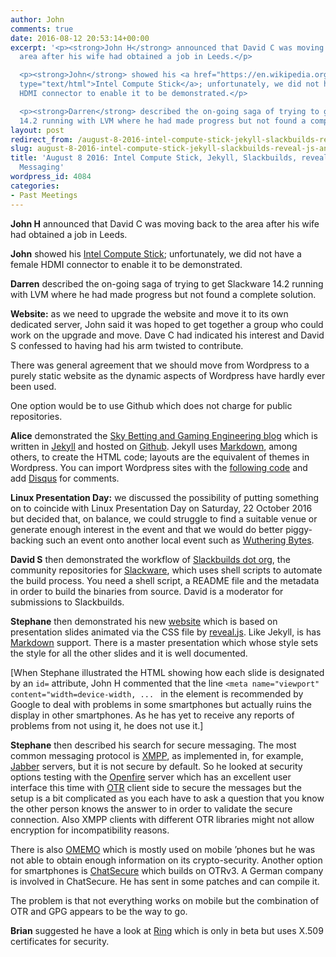 ```yaml
---
author: John
comments: true
date: 2016-08-12 20:53:14+00:00
excerpt: '<p><strong>John H</strong> announced that David C was moving back to the
  area after his wife had obtained a job in Leeds.</p>

  <p><strong>John</strong> showed his <a href="https://en.wikipedia.org/wiki/Intel_Compute_Stick"
  type="text/html">Intel Compute Stick</a>; unfortunately, we did not have a female
  HDMI connector to enable it to be demonstrated.</p>

  <p><strong>Darren</strong> described the on-going saga of trying to get Slackware
  14.2 running with LVM where he had made progress but not found a complete solution.</p>'
layout: post
redirect_from: /august-8-2016-intel-compute-stick-jekyll-slackbuilds-reveal-js-and-instant-messaging
slug: august-8-2016-intel-compute-stick-jekyll-slackbuilds-reveal-js-and-instant-messaging
title: 'August 8 2016: Intel Compute Stick, Jekyll, Slackbuilds, reveal.js and Instant
  Messaging'
wordpress_id: 4084
categories:
- Past Meetings
---
```


**John H** announced that David C was moving back to the area after his wife had obtained a job in Leeds.




**John** showed his [Intel Compute Stick](https://en.wikipedia.org/wiki/Intel_Compute_Stick); unfortunately, we did not have a female HDMI connector to enable it to be demonstrated.




**Darren** described the on-going saga of trying to get Slackware 14.2 running with LVM where he had made progress but not found a complete solution.




**Website:** as we need to upgrade the website and move it to its own dedicated server, John said it was hoped to get together a group who could work on the upgrade and move. Dave C had indicated his interest and David S confessed to having had his arm twisted to contribute.




There was general agreement that we should move from Wordpress to a purely static website as the dynamic aspects of Wordpress have hardly ever been used.




One option would be to use Github which does not charge for public repositories.




**Alice** demonstrated the [Sky Betting and Gaming Engineering blog](http://engineering.skybettingandgaming.com/) which is written in [Jekyll](https://jekyllrb.com/) and hosted on [Github](https://github.com/skybet/skybet.github.io|). Jekyll uses [Markdown](https://en.wikipedia.org/wiki/Markdown), among others, to create the HTML code; layouts are the equivalent of themes in Wordpress. You can import Wordpress sites with the [following code](http://import.jekyllrb.com/docs/wordpressdotcom/) and add [Disqus](https://help.disqus.com/customer/portal/articles/472138-jekyll-installation-instructions) for comments.




**Linux Presentation Day:** we discussed the possibility of putting something on to coincide with Linux Presentation Day on Saturday, 22 October 2016 but decided that, on balance, we could struggle to find a suitable venue or generate enough interest in the event and that we would do better piggy-backing such an event onto another local event such as [Wuthering Bytes](http://wutheringbytes.com/).




**David S** then demonstrated the workflow of [Slackbuilds dot org](https://slackbuilds.org/), the community repositories for [Slackware](http://www.slackware.com/), which uses shell scripts to automate the build process. You need a shell script, a README file and the metadata in order to build the binaries from source. David is a moderator for submissions to Slackbuilds.




**Stephane** then demonstrated his new [website](http://www.yourprog.com/ypc/index.html#/index) which is based on presentation slides animated via the CSS file by [reveal.js](http://lab.hakim.se/reveal-js/#/). Like Jekyll, is has [Markdown](https://en.wikipedia.org/wiki/Markdown) support. There is a master presentation which whose style sets the style for all the other slides and it is well documented.




[When Stephane illustrated the HTML showing how each slide is designated by an `id=` attribute, John H commented that the line `<meta name="viewport" content="width=device-width, ... ` in the <head> element is recommended by Google to deal with problems in some smartphones but actually ruins the display in other smartphones. As he has yet to receive any reports of problems from not using it, he does not use it.]




**Stephane** then described his search for secure messaging. The most common messaging protocol  is [XMPP](https://xmpp.org/), as implemented in, for example, [Jabber](https://www.jabber.org/) servers, but it is not secure by default. So he looked at security options testing with the [Openfire](https://www.igniterealtime.org/projects/openfire/) server which has an excellent user interface this time with [OTR](https://otr.cypherpunks.ca/)  client side to secure the messages but the setup is a bit complicated as you each have to ask a question that you know the other person knows the answer to in order to validate the secure connection. Also XMPP clients with different OTR libraries might not allow encryption for incompatibility reasons.




There is also [OMEMO](https://conversations.im/omemo/) which is mostly used on mobile ’phones but he was not able to obtain enough information on its crypto-security. Another option for smartphones is [ChatSecure](https://chatsecure.org/) which builds on OTRv3. A German company is involved in ChatSecure. He has sent in some patches and can compile it.




The problem is that not everything works on mobile but the combination of OTR and GPG appears to be the way to go.




**Brian** suggested he have a look at [Ring](https://ring.cx/en) which is only in beta but uses X.509 certificates for security.
